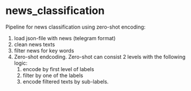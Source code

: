 # news_classification
Pipeline for news classification using zero-shot encoding:

1) load json-file with news (telegram format)
2) clean news texts 
3) filter news for key words
4) Zero-shot endcoding. Zero-shot can consist 2 levels with the following logic: 
    1) encode by first level of labels
    2) filter by one of the labels
    3) encode filtered texts by sub-labels.

